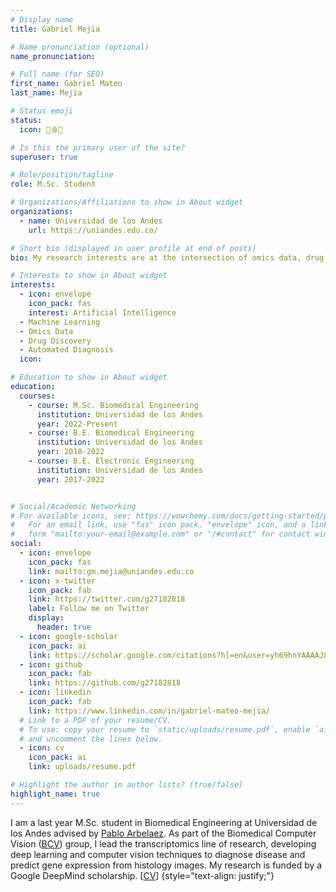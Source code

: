 ```yaml
---
# Display name
title: Gabriel Mejia

# Name pronunciation (optional)
name_pronunciation:

# Full name (for SEO)
first_name: Gabriel Mateo
last_name: Mejia

# Status emoji
status:
  icon: 🧬🩸💊

# Is this the primary user of the site?
superuser: true

# Role/position/tagline
role: M.Sc. Student

# Organizations/Affiliations to show in About widget
organizations:
  - name: Universidad de los Andes
    url: https://uniandes.edu.co/

# Short bio (displayed in user profile at end of posts)
bio: My research interests are at the intersection of omics data, drug discovery, and AI/ML.

# Interests to show in About widget
interests:
  - icon: envelope
    icon_pack: fas
    interest: Artificial Intelligence
  - Machine Learning
  - Omics Data
  - Drug Discovery
  - Automated Diagnosis
  icon:

# Education to show in About widget
education:
  courses:
    - course: M.Sc. Biomedical Engineering 
      institution: Universidad de los Andes
      year: 2022-Present
    - course: B.E. Biomedical Engineering
      institution: Universidad de los Andes
      year: 2018-2022
    - course: B.E. Electronic Engineering
      institution: Universidad de los Andes
      year: 2017-2022


# Social/Academic Networking
# For available icons, see: https://wowchemy.com/docs/getting-started/page-builder/#icons
#   For an email link, use "fas" icon pack, "envelope" icon, and a link in the
#   form "mailto:your-email@example.com" or "/#contact" for contact widget.
social:
  - icon: envelope
    icon_pack: fas
    link: mailto:gm.mejia@uniandes.edu.co
  - icon: x-twitter
    icon_pack: fab
    link: https://twitter.com/g27182818
    label: Follow me on Twitter
    display:
      header: true
  - icon: google-scholar
    icon_pack: ai
    link: https://scholar.google.com/citations?hl=en&user=yh69hnYAAAAJ&view_op=list_works&sortby=pubdate
  - icon: github
    icon_pack: fab
    link: https://github.com/g27182818
  - icon: linkedin
    icon_pack: fab
    link: https://www.linkedin.com/in/gabriel-mateo-mejia/
  # Link to a PDF of your resume/CV.
  # To use: copy your resume to `static/uploads/resume.pdf`, enable `ai` icons in `params.yaml`,
  # and uncomment the lines below.
  - icon: cv
    icon_pack: ai
    link: uploads/resume.pdf

# Highlight the author in author lists? (true/false)
highlight_name: true
---
```


I am a last year M.Sc. student in Biomedical Engineering at Universidad de los Andes advised by [Pablo Arbelaez](https://scholar.google.com/citations?user=k0nZO90AAAAJ&hl=en). As part of the Biomedical Computer Vision ([BCV](https://biomedicalcomputervision.uniandes.edu.co/)) group, I lead the transcriptomics line of research, developing deep learning and computer vision techniques to diagnose disease and predict gene expression from histology images. My research is funded by a Google DeepMind scholarship. [[CV](uploads/resume.pdf)]
{style="text-align: justify;"}
